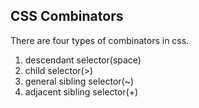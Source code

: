 ## CSS Combinators 

There are four types of combinators in css.

1. descendant selector(space)
2. child selector(>)
3. general sibling selector(~)
4. adjacent sibling selector(+)